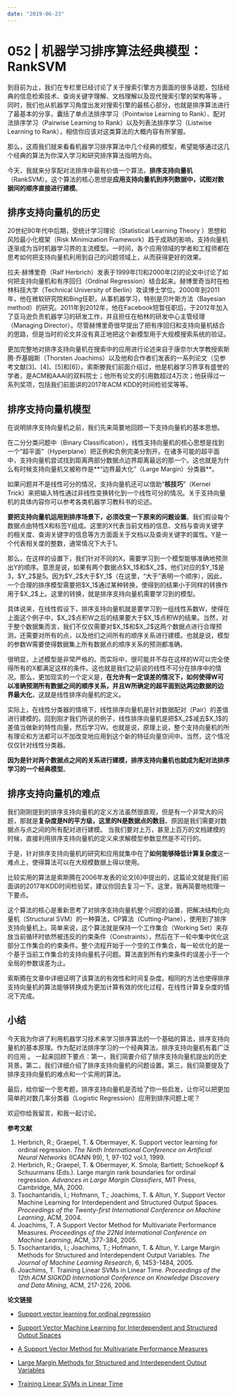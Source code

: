 ```yaml
---
date: "2019-06-23"
---  
```

      
# 052 | 机器学习排序算法经典模型：RankSVM
到目前为止，我们在专栏里已经讨论了关于搜索引擎方方面面的很多话题，包括经典的信息检索技术、查询关键字理解、文档理解以及现代搜索引擎的架构等等 。同时，我们也从机器学习角度出发对搜索引擎的最核心部分，也就是排序算法进行了最基本的分享，囊括了单点法排序学习（Pointwise Learning to Rank）、配对法排序学习（Pairwise Learning to Rank）以及列表法排序学习（Listwise Learning to Rank），相信你应该对这类算法的大概内容有所掌握。

那么，这周我们就来看看机器学习排序算法中几个经典的模型，希望能够通过这几个经典的算法为你深入学习和研究排序算法指明方向。

今天，我就来分享配对法排序中最有价值一个算法，**排序支持向量机**（RankSVM）。这个算法的核心思想是**应用支持向量机到序列数据中，试图对数据间的顺序直接进行建模**。

## 排序支持向量机的历史

20世纪90年代中后期，受统计学习理论（Statistical Learning Theory ）思想和风险最小化框架（Risk Minimization Framework）趋于成熟的影响，支持向量机逐渐成为当时机器学习界的主流模型。一时间，各个应用领域的学者和工程师都在思考如何把支持向量机利用到自己的问题领域上，从而获得更好的效果。

拉夫⋅赫博里奇（Ralf Herbrich）发表于1999年\[1\]和2000年\[2\]的论文中讨论了如何把支持向量机和有序回归（Ordinal Regression）结合起来。赫博里奇当时在柏林科技大学（Technical University of Berlin）攻读博士学位。2000年到2011年，他在微软研究院和Bing任职，从事机器学习，特别是贝叶斯方法（Bayesian method）的研究。2011年到2012年，他在Facebook短暂任职后，于2012年加入了亚马逊负责机器学习的研发工作，并且担任在柏林的研发中心主管经理（Managing Director）。尽管赫博里奇很早提出了把有序回归和支持向量机结合的思路，但是当时的论文并没有真正地把这个新模型用于大规模搜索系统的验证。

更加完整地对排序支持向量机在搜索中的应用进行论述来自于康奈尔大学教授索斯腾⋅乔基姆斯（Thorsten Joachims）以及他和合作者们发表的一系列论文（见参考文献\[3\]、\[4\]、\[5\]和\[6\]）。索斯滕我们前面介绍过，他是机器学习界享有盛誉的学者，是ACM和AAAI的双料院士；他所有论文的引用数超过4万次；他获得过一系列奖项，包括我们前面讲的2017年ACM KDD的时间检验奖等等。

## 排序支持向量机模型

在说明排序支持向量机之前，我们先来简要地回顾一下支持向量机的基本思想。

<!-- [[[read_end]]] -->

在二分分类问题中（Binary Classification），线性支持向量机的核心思想是找到一个“超平面”（Hyperplane）把正例和负例完美分割开。在诸多可能的超平面中，支持向量机尝试找到距离两部分数据点边界距离最远的那一个。这也就是为什么有时候支持向量机又被称作是**“边界最大化”（Large Margin）分类器**。

如果问题并不是线性可分的情况，支持向量机还可以借助“**核技巧**”（Kernel Trick）来把输入特性通过非线性变换转化到一个线性可分的情况。关于支持向量机的具体内容你可以参考各类机器学习教科书的论述。

**要把支持向量机运用到排序场景下，必须改变一下原来的问题设置**。我们假设每个数据点由特性X和标签Y组成。这里的X代表当前文档的信息、文档与查询关键字的相关度、查询关键字的信息等方方面面关于文档以及查询关键字的属性。Y是一个代表相关度的整数，通常情况下大于1。

那么，在这样的设置下，我们针对不同的X，需要学习到一个模型能够准确地预测出Y的顺序。意思是说，如果有两个数据点\$X\_1\$和\$X\_2\$，他们对应的\$Y\_1\$是3，\$Y\_2\$是5。因为\$Y\_2\$大于\$Y\_1\$（在这里，“大于”表明一个顺序），因此，一个合理的排序模型需要把\$X\_1\$通过某种转换，使得到的结果小于同样的转换作用于\$X\_2\$上。这里的转换，就是排序支持向量机需要学习到的模型。

具体说来，在线性假设下，排序支持向量机就是要学习到一组线性系数W，使得在上面这个例子中，\$X\_2\$点积W之后的结果要大于\$X\_1\$点积W的结果。当然，对于整个数据集而言，我们不仅仅需要对\$X\_1\$和\$X\_2\$这两个数据点进行合理预测，还需要对所有的点，以及他们之间所有的顺序关系进行建模。也就是说，模型的参数W需要使得数据集上所有数据点的顺序关系的预测都准确。

很明显，上述模型是非常严格的。而实际中，很可能并不存在这样的W可以完全使得所有的X都满足这样的条件。这也就是我们之前说的线性不可分在排序中的情况。那么，更加现实的一个定义是，**在允许有一定误差的情况下，如何使得W可以准确预测所有数据之间的顺序关系，并且W所确定的超平面到达两边数据的边界最大化**，这就是线性排序向量机的定义。

实际上，在线性分类器的情境下，线性排序向量机是针对数据配对（Pair）的差值进行建模的。回到刚才我们所说的例子，线性排序向量机是把\$X\_2\$减去\$X\_1\$的差值当做新的特性向量，然后学习W。也就是说，原理上说，整个支持向量机的所有理论和方法都可以不加改变地应用到这个新的特征向量空间中。当然，这个情况仅仅针对线性分类器。

**因为是针对两个数据点之间的关系进行建模，排序支持向量机也就成为配对法排序学习的一个经典模型**。

## 排序支持向量机的难点

我们刚刚提到的排序支持向量机的定义方法虽然很直观，但是有一个非常大的问题，那就是**复杂度是N的平方级，这里的N是数据点的数目**。原因是我们需要对数据点与点之间的所有配对进行建模。 当我们要对上万，甚至上百万的文档建模的时候，直接利用排序支持向量机的定义来求解模型参数显然是不可行的。

于是，针对排序支持向量机的研究和应用就集中在了**如何能够降低计算复杂度**这一难点上，使得算法可以在大规模数据上得以使用。

比较实用的算法是索斯腾在2006年发表的论文\[6\]中提出的，这篇论文就是我们前面讲的2017年KDD时间检验奖，建议你回去复习一下。这里，我再简要地梳理一下要点。

这个算法的核心是重新思考了对排序支持向量机整个问题的设置，把解决结构化向量机（Structural SVM）的一种算法，CP算法（Cutting-Plane），使用到了排序支持向量机上。简单来说，这个算法就是保持一个工作集合（Working Set）来存放当前循环时依然被违反的约束条件（Constraints），然后在下一轮中集中优化这部分工作集合的约束条件。整个流程开始于一个空的工作集合，每一轮优化的是一个基于当前工作集合的支持向量机子问题。算法直到所有约束条件的误差小于一个全局的参数误差为止。

索斯腾在文章中详细证明了该算法的有效性和时间复杂度。相同的方法也使得排序支持向量机的算法能够转换成为更加计算有效的优化过程，在线性计算复杂度的情况下完成。

## 小结

今天我为你讲了利用机器学习技术来学习排序算法的一个基础的算法，排序支持向量机的基本原理。作为配对法排序学习的一个经典算法，排序支持向量机有着广泛的应用 。 一起来回顾下要点：第一，我们简要介绍了排序支持向量机提出的历史背景。第二，我们详细介绍了排序支持向量机的问题设置。第三，我们简要提及了排序支持向量机的难点和一个实用的算法。

最后，给你留一个思考题，排序支持向量机是否给了你一些启发，让你可以把更加简单的对数几率分类器（Logistic Regression）应用到排序问题上呢？

欢迎你给我留言，和我一起讨论。

**参考文献**

1.  Herbrich, R.; Graepel, T. \& Obermayer, K. Support vector learning for ordinal regression. _The Ninth International Conference on Artificial Neural Networks_ \(ICANN 99\), 1, 97-102 vol.1, 1999.
2.  Herbrich, R.; Graepel, T. \& Obermayer, K. Smola; Bartlett; Schoelkopf \& Schuurmans \(Eds.\). Large margin rank boundaries for ordinal regression. _Advances in Large Margin Classifiers_, MIT Press, Cambridge, MA, 2000.
3.  Tsochantaridis, I.; Hofmann, T.; Joachims, T. \& Altun, Y. Support Vector Machine Learning for Interdependent and Structured Output Spaces. _Proceedings of the Twenty-first International Conference on Machine Learning_, ACM, 2004.
4.  Joachims, T. A Support Vector Method for Multivariate Performance Measures. _Proceedings of the 22Nd International Conference on Machine Learning_, ACM, 377-384, 2005.
5.  Tsochantaridis, I.; Joachims, T.; Hofmann, T. \& Altun, Y. Large Margin Methods for Structured and Interdependent Output Variables. _The Journal of Machine Learning Research_, 6, 1453-1484, 2005.
6.  Joachims, T. Training Linear SVMs in Linear Time. _Proceedings of the 12th ACM SIGKDD International Conference on Knowledge Discovery and Data Mining_, ACM, 217-226, 2006.

**论文链接**

* [Support vector learning for ordinal regression](hhttp://www.herbrich.me/papers/icann99_ordinal.pdf)

* [Support Vector Machine Learning for Interdependent and Structured Output Spaces](http://www.machinelearning.org/proceedings/icml2004/papers/76.pdf)

* [A Support Vector Method for Multivariate Performance Measures](https://www.cs.cornell.edu/people/tj/publications/joachims_05a.pdf)

* [Large Margin Methods for Structured and Interdependent Output Variables](http://www.jmlr.org/papers/volume6/tsochantaridis05a/tsochantaridis05a.pdf)

* [Training Linear SVMs in Linear Time](https://www.cs.cornell.edu/people/tj/publications/joachims_06a.pdf)